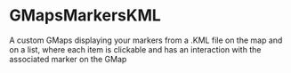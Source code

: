 # GMapsMarkersKML
A custom GMaps displaying your markers from a .KML file on the map and on a list, where each item is clickable and has an interaction with the associated marker on the GMap
